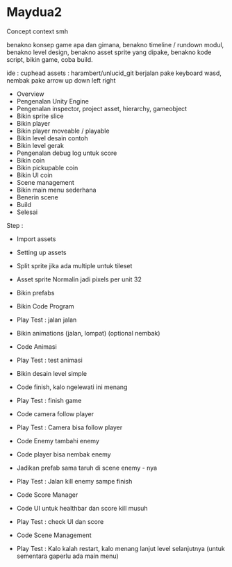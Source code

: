 # Maydua2
Concept context smh

benakno konsep game apa dan gimana,
benakno timeline / rundown modul,
benakno level design,
benakno asset sprite yang dipake,
benakno kode script,
bikin game,
coba build.

ide : cuphead
assets : harambert/unlucid_git
berjalan pake keyboard wasd, nembak pake arrow up down left right

- Overview
- Pengenalan Unity Engine
- Pengenalan inspector, project asset, hierarchy, gameobject
- Bikin sprite slice
- Bikin player
- Bikin player moveable / playable
- Bikin level desain contoh
- Bikin level gerak
- Pengenalan debug log untuk score
- Bikin coin
- Bikin pickupable coin
- Bikin UI coin
- Scene management
- Bikin main menu sederhana
- Benerin scene
- Build
- Selesai

Step :
- Import assets
- Setting up assets
- Split sprite jika ada multiple untuk tileset
- Asset sprite Normalin jadi pixels per unit 32
- Bikin prefabs
- Bikin Code Program
- Play Test : jalan jalan

- Bikin animations (jalan, lompat) (optional nembak)
- Code Animasi
- Play Test : test animasi

- Bikin desain level simple
- Code finish, kalo ngelewati ini menang
- Play Test : finish game

- Code camera follow player
- Play Test : Camera bisa follow player

- Code Enemy tambahi enemy
- Code player bisa nembak enemy
- Jadikan prefab sama taruh di scene enemy - nya
- Play Test : Jalan kill enemy sampe finish

- Code Score Manager
- Code UI untuk healthbar dan score kill musuh
- Play Test : check UI dan score

- Code Scene Management
- Play Test : Kalo kalah restart, kalo menang lanjut level selanjutnya (untuk sementara gaperlu ada main menu)
